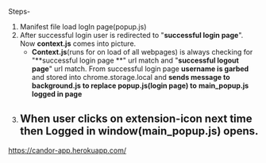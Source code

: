 Steps-

1. Manifest file load logIn page(popup.js)
2. After successful login user is redirected to "**successful login page**". Now **context.js** comes into picture.
   - **Context.js**(runs for on load of all webpages) is always checking for  "**successful login page **" url match and "**successful logout page**" url match. From successful login page **username is garbed** and stored into chrome.storage.local and **sends message to background.js to replace popup.js(login page) to**  **main_popup.js logged in page**
3. When user clicks on extension-icon next time then Logged in window(main_popup.js) opens.
   - 

https://candor-app.herokuapp.com/